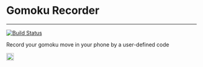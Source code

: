 # Gomoku Recorder
---
[![Build Status](https://travis-ci.com/easylive1989/LittleFlowerApp.svg?branch=master)](https://travis-ci.com/easylive1989/LittleFlowerApp)

Record your gomoku move in your phone by a user-defined code

<a href='https://play.google.com/store/apps/details?id=com.paulwu.little_flower_app&hl=zh-hk'><img src='https://play.google.com/intl/en_us/badges/static/images/badges/en_badge_web_generic.png' width="20"/></a>
